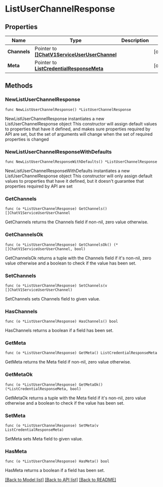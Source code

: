 # ListUserChannelResponse

## Properties

Name | Type | Description | Notes
------------ | ------------- | ------------- | -------------
**Channels** | Pointer to [**[]ChatV1ServiceUserUserChannel**](ChatV1ServiceUserUserChannel.md) |  | [optional] 
**Meta** | Pointer to [**ListCredentialResponseMeta**](ListCredentialResponse_meta.md) |  | [optional] 

## Methods

### NewListUserChannelResponse

`func NewListUserChannelResponse() *ListUserChannelResponse`

NewListUserChannelResponse instantiates a new ListUserChannelResponse object
This constructor will assign default values to properties that have it defined,
and makes sure properties required by API are set, but the set of arguments
will change when the set of required properties is changed

### NewListUserChannelResponseWithDefaults

`func NewListUserChannelResponseWithDefaults() *ListUserChannelResponse`

NewListUserChannelResponseWithDefaults instantiates a new ListUserChannelResponse object
This constructor will only assign default values to properties that have it defined,
but it doesn't guarantee that properties required by API are set

### GetChannels

`func (o *ListUserChannelResponse) GetChannels() []ChatV1ServiceUserUserChannel`

GetChannels returns the Channels field if non-nil, zero value otherwise.

### GetChannelsOk

`func (o *ListUserChannelResponse) GetChannelsOk() (*[]ChatV1ServiceUserUserChannel, bool)`

GetChannelsOk returns a tuple with the Channels field if it's non-nil, zero value otherwise
and a boolean to check if the value has been set.

### SetChannels

`func (o *ListUserChannelResponse) SetChannels(v []ChatV1ServiceUserUserChannel)`

SetChannels sets Channels field to given value.

### HasChannels

`func (o *ListUserChannelResponse) HasChannels() bool`

HasChannels returns a boolean if a field has been set.

### GetMeta

`func (o *ListUserChannelResponse) GetMeta() ListCredentialResponseMeta`

GetMeta returns the Meta field if non-nil, zero value otherwise.

### GetMetaOk

`func (o *ListUserChannelResponse) GetMetaOk() (*ListCredentialResponseMeta, bool)`

GetMetaOk returns a tuple with the Meta field if it's non-nil, zero value otherwise
and a boolean to check if the value has been set.

### SetMeta

`func (o *ListUserChannelResponse) SetMeta(v ListCredentialResponseMeta)`

SetMeta sets Meta field to given value.

### HasMeta

`func (o *ListUserChannelResponse) HasMeta() bool`

HasMeta returns a boolean if a field has been set.


[[Back to Model list]](../README.md#documentation-for-models) [[Back to API list]](../README.md#documentation-for-api-endpoints) [[Back to README]](../README.md)


